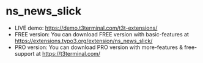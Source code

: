 # ns_news_slick

- LIVE demo: https://demo.t3terminal.com/t3t-extensions/
- FREE version: You can download FREE version with basic-features at https://extensions.typo3.org/extension/ns_news_slick/
- PRO version: You can download PRO version with more-features & free-support at https://t3terminal.com/
